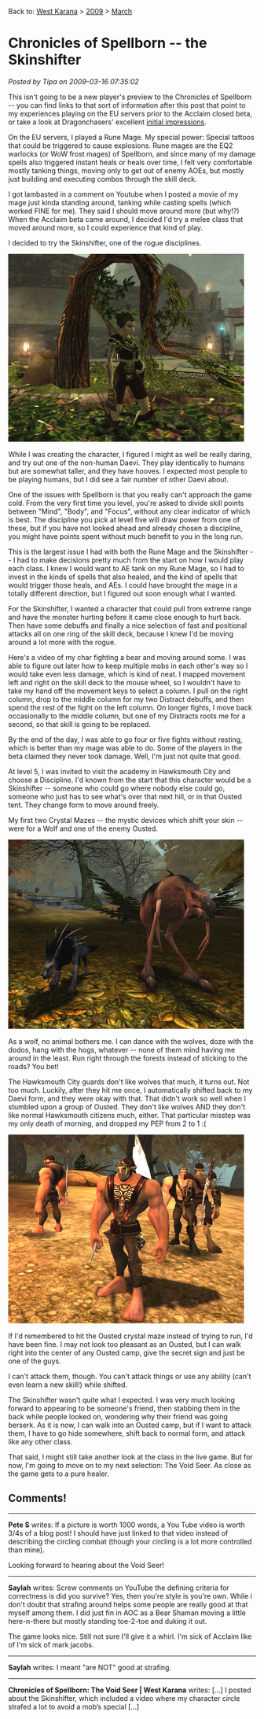 Back to: [West Karana](/posts/westkarana.md) > [2009](/posts/2009/westkarana.md) > [March](./westkarana.md)
# Chronicles of Spellborn -- the Skinshifter

*Posted by Tipa on 2009-03-16 07:35:02*

This isn't going to be a new player's preview to the Chronicles of Spellborn -- you can find links to that sort of information after this post that point to my experiences playing on the EU servers prior to the Acclaim closed beta, or take a look at Dragonchasers' excellent [initial impressions](http://dragonchasers.com/2009/03/15/the-chronicles-of-spellborn-initial-impressions/).

On the EU servers, I played a Rune Mage. My special power: Special tattoos that could be triggered to cause explosions. Rune mages are the EQ2 warlocks (or WoW frost mages) of Spellborn, and since many of my damage spells also triggered instant heals or heals over time, I felt very comfortable mostly tanking things, moving only to get out of enemy AOEs, but mostly just building and executing combos through the skill deck.

I got lambasted in a comment on Youtube when I posted a movie of my mage just kinda standing around, tanking while casting spells (which worked FINE for me). They said I should move around more (but why!?) When the Acclaim beta came around, I decided I'd try a melee class that moved around more, so I could experience that kind of play.

I decided to try the Skinshifter, one of the rogue disciplines.

![sb_client-2009-03-14-13-56-36-85](../../../uploads/2009/03/sb_client-2009-03-14-13-56-36-85.jpg "sb_client-2009-03-14-13-56-36-85")

While I was creating the character, I figured I might as well be really daring, and try out one of the non-human Daevi. They play identically to humans but are somewhat taller, and they have hooves. I expected most people to be playing humans, but I did see a fair number of other Daevi about.

One of the issues with Spellborn is that you really can't approach the game cold. From the very first time you level, you're asked to divide skill points between "Mind", "Body", and "Focus", without any clear indicator of which is best. The discipline you pick at level five will draw power from one of these, but if you have not looked ahead and already chosen a discipline, you might have points spent without much benefit to you in the long run.

This is the largest issue I had with both the Rune Mage and the Skinshifter -- I had to make decisions pretty much from the start on how I would play each class. I knew I would want to AE tank on my Rune Mage, so I had to invest in the kinds of spells that also healed, and the kind of spells that would trigger those heals, and AEs. I could have brought the mage in a totally different direction, but I figured out soon enough what I wanted.

For the Skinshifter, I wanted a character that could pull from extreme range and have the monster hurting before it came close enough to hurt back. Then have some debuffs and finally a nice selection of fast and positional attacks all on one ring of the skill deck, because I knew I'd be moving around a lot more with the rogue.

Here's a video of my char fighting a bear and moving around some. I was able to figure out later how to keep multiple mobs in each other's way so I would take even less damage, which is kind of neat. I mapped movement left and right on the skill deck to the mouse wheel, so I wouldn't have to take my hand off the movement keys to select a column. I pull on the right column, drop to the middle column for my two Distract debuffs, and then spend the rest of the fight on the left column. On longer fights, I move back occasionally to the middle column, but one of my Distracts roots me for a second, so that skill is going to be replaced.

By the end of the day, I was able to go four or five fights without resting, which is better than my mage was able to do. Some of the players in the beta claimed they never took damage. Well, I'm just not quite that good.

At level 5, I was invited to visit the academy in Hawksmouth City and choose a Discipline. I'd known from the start that this character would be a Skinshifter -- someone who could go where nobody else could go, someone who just has to see what's over that next hill, or in that Ousted tent. They change form to move around freely.

My first two Crystal Mazes -- the mystic devices which shift your skin -- were for a Wolf and one of the enemy Ousted.

![sb_client-2009-03-14-14-06-44-27](../../../uploads/2009/03/sb_client-2009-03-14-14-06-44-27.jpg "sb_client-2009-03-14-14-06-44-27")

As a wolf, no animal bothers me. I can dance with the wolves, doze with the dodos, hang with the hogs, whatever -- none of them mind having me around in the least. Run right through the forests instead of sticking to the roads? You bet!

The Hawksmouth City guards don't like wolves that much, it turns out. Not too much. Luckily, after they hit me once, I automatically shifted back to my Daevi form, and they were okay with that. That didn't work so well when I stumbled upon a group of Ousted. They don't like wolves AND they don't like normal Hawksmouth citizens much, either. That particular misstep was my only death of morning, and dropped my PEP from 2 to 1 :(

![sb_client-2009-03-14-14-09-15-97](../../../uploads/2009/03/sb_client-2009-03-14-14-09-15-97.jpg "sb_client-2009-03-14-14-09-15-97")

If I'd remembered to hit the Ousted crystal maze instead of trying to run, I'd have been fine. I may not look too pleasant as an Ousted, but I can walk right into the center of any Ousted camp, give the secret sign and just be one of the guys.

I can't attack them, though. You can't attack things or use any ability (can't even learn a new skill!) while shifted.

The Skinshifter wasn't quite what I expected. I was very much looking forward to appearing to be someone's friend, then stabbing them in the back while people looked on, wondering why their friend was going berserk. As it is now, I can walk into an Ousted camp, but if I want to attack them, I have to go hide somewhere, shift back to normal form, and attack like any other class.

That said, I might still take another look at the class in the live game. But for now, I'm going to move on to my next selection: The Void Seer. As close as the game gets to a pure healer.

## Comments!

---

**Pete S** writes: If a picture is worth 1000 words, a You Tube video is worth 3/4s of a blog post! I should have just linked to that video instead of describing the circling combat (though your circling is a lot more controlled than mine).

Looking forward to hearing about the Void Seer!

---

**Saylah** writes: Screw comments on YouTube the defining criteria for correctness is did you survive? Yes, then you're style is you're own. While i don't doubt that strafing around helps some people are really good at that myself among them. I did just fin in AOC as a Bear Shaman moving a little here-n-there but mostly standing toe-2-toe and duking it out.

The game looks nice. Still not sure I'll give it a whirl. I'm sick of Acclaim like of I'm sick of mark jacobs.

---

**Saylah** writes: I meant "are NOT" good at strafing.

---

**Chronicles of Spellborn: The Void Seer | West Karana** writes: [...] I posted about the Skinshifter, which included a video where my character circle strafed a lot to avoid a mob’s special [...]

